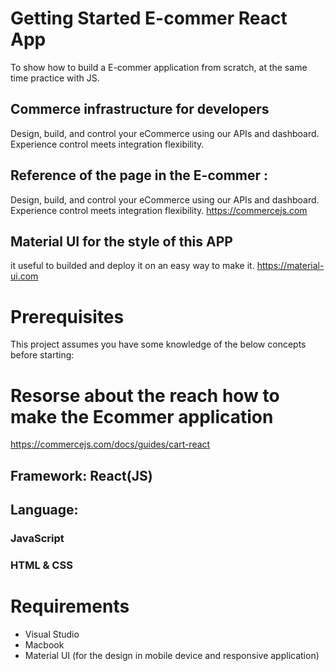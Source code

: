 
# Getting Started E-commer React App
To show how to build a E-commer application from scratch, at the same time practice with JS.

## Commerce infrastructure for developers
Design, build, and control your eCommerce using our APIs and dashboard. Experience control meets integration flexibility.

## Reference of the page in the E-commer : 
Design, build, and control your eCommerce using our APIs and dashboard. Experience control meets integration flexibility.
https://commercejs.com

## Material UI for the style of this APP

it useful to builded and deploy it on an easy way to make it. https://material-ui.com

# Prerequisites
This project assumes you have some knowledge of the below concepts before starting:

# Resorse about the reach how to make the Ecommer application
https://commercejs.com/docs/guides/cart-react


## Framework: React(JS)

## Language: 
### JavaScript
### HTML & CSS

# Requirements
* Visual Studio
* Macbook
* Material UI (for the design in mobile device and responsive application)

